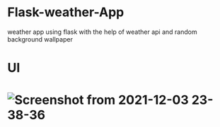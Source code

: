# Flask-weather-App
weather app using flask with the help of weather api and random background wallpaper
<h1>UI<h1>
  
  
![Screenshot from 2021-12-03 23-38-36](https://user-images.githubusercontent.com/56231634/144651820-1b532737-e9a0-4ff1-978f-7cccb5b990cf.png)

